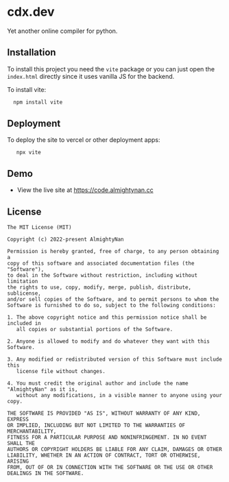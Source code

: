 # cdx.dev
 Yet another online compiler for python.
 
## Installation
 
 To install this project you need the `vite` package or you can just open the `index.html` directly since it uses vanilla JS for the backend.
 
 To install vite:
 ```bash
   npm install vite
 ```
 
## Deployment
 
 To deploy the site to vercel or other deployment apps:
 ```
    npx vite
 ```
## Demo
 
 - View the live site at https://code.almightynan.cc
 
## License
 ```
 The MIT License (MIT)
 
 Copyright (c) 2022-present AlmightyNan
 
 Permission is hereby granted, free of charge, to any person obtaining a  
 copy of this software and associated documentation files (the "Software"),  
 to deal in the Software without restriction, including without limitation  
 the rights to use, copy, modify, merge, publish, distribute, sublicense,  
 and/or sell copies of the Software, and to permit persons to whom the  
 Software is furnished to do so, subject to the following conditions:  
 
 1. The above copyright notice and this permission notice shall be included in  
    all copies or substantial portions of the Software.  
 
 2. Anyone is allowed to modify and do whatever they want with this Software.  
 
 3. Any modified or redistributed version of this Software must include this  
    license file without changes.  
 
 4. You must credit the original author and include the name "AlmightyNan" as it is,  
    without any modifications, in a visible manner to anyone using your copy.  
 
 THE SOFTWARE IS PROVIDED "AS IS", WITHOUT WARRANTY OF ANY KIND, EXPRESS  
 OR IMPLIED, INCLUDING BUT NOT LIMITED TO THE WARRANTIES OF MERCHANTABILITY,  
 FITNESS FOR A PARTICULAR PURPOSE AND NONINFRINGEMENT. IN NO EVENT SHALL THE  
 AUTHORS OR COPYRIGHT HOLDERS BE LIABLE FOR ANY CLAIM, DAMAGES OR OTHER  
 LIABILITY, WHETHER IN AN ACTION OF CONTRACT, TORT OR OTHERWISE, ARISING  
 FROM, OUT OF OR IN CONNECTION WITH THE SOFTWARE OR THE USE OR OTHER  
 DEALINGS IN THE SOFTWARE.
 ```
